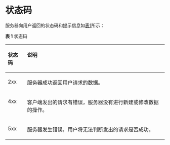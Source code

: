 # 状态码<a name="ZH-CN_TOPIC_0136053617"></a>

服务器向用户返回的状态码和提示信息如[表1](#table6083869622854)所示：

**表 1**  状态码

<a name="table6083869622854"></a>
<table><thead align="left"><tr id="row17410288"><th class="cellrowborder" valign="top" width="12.120000000000001%" id="mcps1.2.3.1.1"><p id="p947220"><a name="p947220"></a><a name="p947220"></a>状态码</p>
</th>
<th class="cellrowborder" valign="top" width="87.88%" id="mcps1.2.3.1.2"><p id="p9616025"><a name="p9616025"></a><a name="p9616025"></a>说明</p>
</th>
</tr>
</thead>
<tbody><tr id="row40700583"><td class="cellrowborder" valign="top" width="12.120000000000001%" headers="mcps1.2.3.1.1 "><p id="p8412901"><a name="p8412901"></a><a name="p8412901"></a>2xx</p>
</td>
<td class="cellrowborder" valign="top" width="87.88%" headers="mcps1.2.3.1.2 "><p id="p10356347"><a name="p10356347"></a><a name="p10356347"></a>服务器成功返回用户请求的数据。</p>
</td>
</tr>
<tr id="row26098263"><td class="cellrowborder" valign="top" width="12.120000000000001%" headers="mcps1.2.3.1.1 "><p id="p33584549"><a name="p33584549"></a><a name="p33584549"></a>4xx</p>
</td>
<td class="cellrowborder" valign="top" width="87.88%" headers="mcps1.2.3.1.2 "><p id="p35993952"><a name="p35993952"></a><a name="p35993952"></a>客户端发出的请求有错误，服务器没有进行新建或修改数据的操作。</p>
</td>
</tr>
<tr id="row55510113"><td class="cellrowborder" valign="top" width="12.120000000000001%" headers="mcps1.2.3.1.1 "><p id="p25322"><a name="p25322"></a><a name="p25322"></a>5xx</p>
</td>
<td class="cellrowborder" valign="top" width="87.88%" headers="mcps1.2.3.1.2 "><p id="p2051091"><a name="p2051091"></a><a name="p2051091"></a>服务器发生错误，用户将无法判断发出的请求是否成功。</p>
</td>
</tr>
</tbody>
</table>

